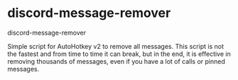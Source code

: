 # discord-message-remover
discord-message-remover

Simple script for AutoHotkey v2 to remove all messages. This script is not the fastest and from time to time it can break, but in the end, it is effective in removing thousands of messages, even if you have a lot of calls or pinned messages.